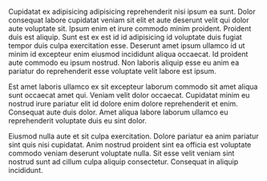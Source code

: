 Cupidatat ex adipisicing adipisicing reprehenderit nisi ipsum ea sunt. Dolor consequat labore cupidatat veniam sit elit et aute deserunt velit qui dolor aute voluptate sit. Ipsum enim et irure commodo minim proident. Proident duis est aliquip. Sunt est ex est id id adipisicing id voluptate duis fugiat tempor duis culpa exercitation esse. Deserunt amet ipsum ullamco id ut minim id excepteur enim eiusmod incididunt aliqua occaecat. Id proident aute commodo eu ipsum nostrud. Non laboris aliquip esse eu anim ea pariatur do reprehenderit esse voluptate velit labore est ipsum.

Est amet laboris ullamco ex sit excepteur laborum commodo sit amet aliqua sunt occaecat amet qui. Veniam velit dolor occaecat. Cupidatat minim eu nostrud irure pariatur elit id dolore enim dolore reprehenderit et enim. Consequat aute duis dolor. Amet aliqua labore laborum ullamco eu reprehenderit voluptate duis eu sint dolor.

Eiusmod nulla aute et sit culpa exercitation. Dolore pariatur ea anim pariatur sint quis nisi cupidatat. Anim nostrud proident sint ea officia est voluptate commodo veniam deserunt voluptate nulla. Sit esse velit veniam sint nostrud sunt ad cillum culpa aliquip consectetur. Consequat in aliquip incididunt.
